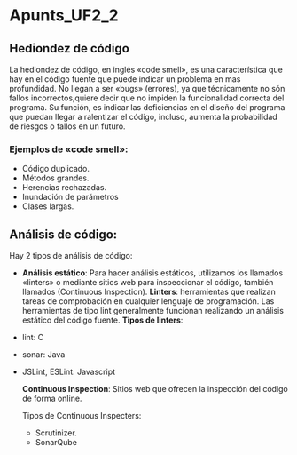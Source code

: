 # Apunts_UF2_2

## Hediondez de código

La hediondez de código, en inglés «code smell», es una característica que hay en el código fuente que puede indicar un problema en mas profundidad.
No llegan a ser «bugs» (errores), ya que técnicamente no són fallos incorrectos,quiere decir que no impiden la funcionalidad correcta del programa. Su función,
es indicar las deficiencias en el diseño del programa que puedan llegar a ralentizar el código, incluso, aumenta la probabilidad de riesgos o fallos en un
futuro.

### Ejemplos de «code smell»:
  - Código duplicado.
  - Métodos grandes.
  - Herencias rechazadas.
  - Inundación de parámetros
  - Clases largas.

## Análisis de código:

Hay 2 tipos de análisis de código:

  - **Análisis estático**:
    Para hacer análisis estáticos, utilizamos los llamados «linters» o mediante sitios web para inspeccionar el código, también llamados (Continuous Inspection).
    **Linters**: herramientas que realizan tareas de comprobación en cualquier lenguaje de programación. Las herramientas de tipo lint generalmente funcionan realizando un análisis estático del código fuente.
**Tipos de linters**:
  - lint: C
  - sonar: Java
  - JSLint, ESLint: Javascript

    **Continuous Inspection**: Sitios web que ofrecen la inspección del código de forma online.

    Tipos de Continuous Inspecters:
    - Scrutinizer.
    - SonarQube
